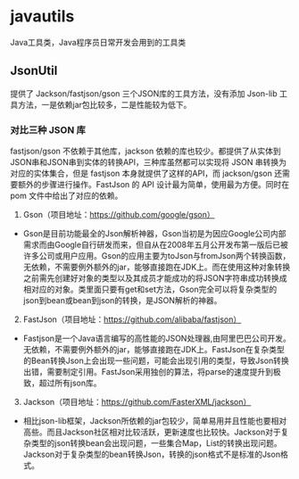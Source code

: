 # javautils
Java工具类，Java程序员日常开发会用到的工具类

## JsonUtil
提供了 Jackson/fastjson/gson 三个JSON库的工具方法，没有添加 Json-lib 工具方法，一是依赖jar包比较多，二是性能较为低下。
### 对比三种 JSON 库
fastjson/gson 不依赖于其他库，jackson 依赖的库也较少。都提供了从实体到JSON串和JSON串到实体的转换API，三种库虽然都可以实现将 JSON 串转换为对应的实体集合，但是 fastjson 本身就提供了这样的API，而 jackson/gson 还需要额外的步骤进行操作。FastJson 的 API 设计最为简单，使用最为方便。同时在 pom 文件中给出了对应的依赖。
1. Gson（项目地址：https://github.com/google/gson）
- Gson是目前功能最全的Json解析神器，Gson当初是为因应Google公司内部需求而由Google自行研发而来，但自从在2008年五月公开发布第一版后已被许多公司或用户应用。Gson的应用主要为toJson与fromJson两个转换函数，无依赖，不需要例外额外的jar，能够直接跑在JDK上。而在使用这种对象转换之前需先创建好对象的类型以及其成员才能成功的将JSON字符串成功转换成相对应的对象。类里面只要有get和set方法，Gson完全可以将复杂类型的json到bean或bean到json的转换，是JSON解析的神器。

2. FastJson（项目地址：https://github.com/alibaba/fastjson）
- Fastjson是一个Java语言编写的高性能的JSON处理器,由阿里巴巴公司开发。无依赖，不需要例外额外的jar，能够直接跑在JDK上。FastJson在复杂类型的Bean转换Json上会出现一些问题，可能会出现引用的类型，导致Json转换出错，需要制定引用。FastJson采用独创的算法，将parse的速度提升到极致，超过所有json库。

3. Jackson（项目地址：https://github.com/FasterXML/jackson）
- 相比json-lib框架，Jackson所依赖的jar包较少，简单易用并且性能也要相对高些。而且Jackson社区相对比较活跃，更新速度也比较快。Jackson对于复杂类型的json转换bean会出现问题，一些集合Map，List的转换出现问题。Jackson对于复杂类型的bean转换Json，转换的json格式不是标准的Json格式。